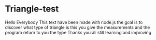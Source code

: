 # Triangle-test

Hello Everybody
This text have been made with node.js
the goal is to discover what type of triangle is this
you give the measurements and the program return to you the type
Thanks you all
still learning and improving 
